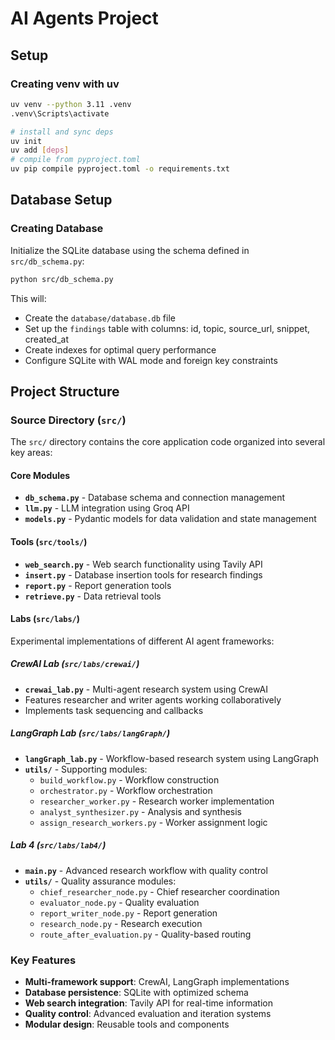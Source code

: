 # AI Agents Project

## Setup

### Creating venv with uv
```bash
uv venv --python 3.11 .venv
.venv\Scripts\activate

# install and sync deps  
uv init
uv add [deps] 
# compile from pyproject.toml
uv pip compile pyproject.toml -o requirements.txt
```

## Database Setup

### Creating Database
Initialize the SQLite database using the schema defined in `src/db_schema.py`:

```bash
python src/db_schema.py
```

This will:
- Create the `database/database.db` file
- Set up the `findings` table with columns: id, topic, source_url, snippet, created_at
- Create indexes for optimal query performance
- Configure SQLite with WAL mode and foreign key constraints

## Project Structure

### Source Directory (`src/`)

The `src/` directory contains the core application code organized into several key areas:

#### Core Modules
- **`db_schema.py`** - Database schema and connection management
- **`llm.py`** - LLM integration using Groq API
- **`models.py`** - Pydantic models for data validation and state management

#### Tools (`src/tools/`)
- **`web_search.py`** - Web search functionality using Tavily API
- **`insert.py`** - Database insertion tools for research findings
- **`report.py`** - Report generation tools
- **`retrieve.py`** - Data retrieval tools

#### Labs (`src/labs/`)
Experimental implementations of different AI agent frameworks:

##### CrewAI Lab (`src/labs/crewai/`)
- **`crewai_lab.py`** - Multi-agent research system using CrewAI
- Features researcher and writer agents working collaboratively
- Implements task sequencing and callbacks

##### LangGraph Lab (`src/labs/langGraph/`)
- **`langGraph_lab.py`** - Workflow-based research system using LangGraph
- **`utils/`** - Supporting modules:
  - `build_workflow.py` - Workflow construction
  - `orchestrator.py` - Workflow orchestration
  - `researcher_worker.py` - Research worker implementation
  - `analyst_synthesizer.py` - Analysis and synthesis
  - `assign_research_workers.py` - Worker assignment logic

##### Lab 4 (`src/labs/lab4/`)
- **`main.py`** - Advanced research workflow with quality control
- **`utils/`** - Quality assurance modules:
  - `chief_researcher_node.py` - Chief researcher coordination
  - `evaluator_node.py` - Quality evaluation
  - `report_writer_node.py` - Report generation
  - `research_node.py` - Research execution
  - `route_after_evaluation.py` - Quality-based routing

### Key Features
- **Multi-framework support**: CrewAI, LangGraph implementations
- **Database persistence**: SQLite with optimized schema
- **Web search integration**: Tavily API for real-time information
- **Quality control**: Advanced evaluation and iteration systems
- **Modular design**: Reusable tools and components

